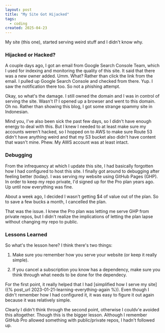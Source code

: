 ```yaml
---
layout: post
title: "My Site Got Hijacked"
tags:
  - coding
created: 2025-04-23
---
```

My site (this one), started serving weird stuff and I didn't know why.

### Hijacked or Hacked?

A couple days ago, I got an email from Google Search Console Team, which I used for indexing and monitoring the quality of this site. It said that there was a new owner added. Umm. What? Rather than click the link from the email. I pulled up Google Search Console and checked from there. Yup. I saw the notification there too. So not a phishing attempt.

Okay, so what's the damage. I still owned the domain and I was in control of serving the site. Wasn't I? I opened up a browser and went to this domain. Oh no. Rather than showing this blog, I got some strange spammy site in Indonesian.

Mind you, I've also been sick the past few days, so I didn't have enough energy to deal with this. But I knew I needed to at least make sure my accounts weren't hacked, so I hopped on to AWS to make sure Route 53 didn't have anything weird and that my S3 bucket also didn't have content that wasn't mine. Phew. My AWS account was at least intact.

### Debugging

From the infrequency at which I update this site, I had basically forgotten how I had configured to host this site. I finally got around to debugging after feeling better (today). I was serving my website using GitHub Pages (GHP). In order to keep my repo private, I'd signed up for the Pro plan years ago. Up until now everything was fine.

About a week ago, I decided I wasn't getting $4 of value out of the plan. So to save a few bucks a month, I cancelled the plan.

That was the issue. I knew the Pro plan was letting me serve GHP from private repos, but I didn't realize the implications of letting the plan lapse without changing my repo to public.

### Lessons Learned

So what's the lesson here? I think there's two things:

1. Make sure you remember how you serve your website (or keep it really simple).

2. If you cancel a subscription you know has a dependency, make sure you think through what needs to be done for the dependecy.

For the first point, it really helped that I had [simplified how I serve my site]({% post_url 2023-01-21-learning-everything-again %}). Even though I didn't remember how I had configured it, it was easy to figure it out again because it was relatively simple.

Clearly I didn't think through the second point, otherwise I couldv'e avoided this altogether. Though this is the bigger lesson. Although I remember GitHub Pro allowed something with public/private repos, I hadn't followed up.